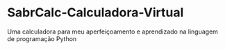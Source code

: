 # SabrCalc-Calculadora-Virtual
Uma calculadora para meu aperfeiçoamento e aprendizado na linguagem de programação Python
